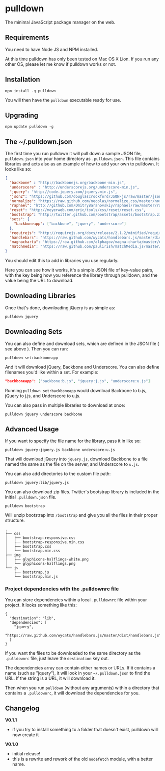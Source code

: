 # pulldown

The minimal JavaScript package manager on the web.

## Requirements

You need to have Node JS and NPM installed.

At this time pulldown has only been tested on Mac OS X Lion. If you run any other OS, please let me know if pulldown works or not.

## Installation

```
npm install -g pulldown
```

You will then have the `pulldown` executable ready for use.

## Upgrading

```
npm update pulldown -g
```

## The ~/.pulldown.json

The first time you run pulldown it will pull down a sample JSON file, `pulldown.json` into your home directory as `.pulldown.json`. This file contains libraries and acts also as an example of how to add your own to pulldown. It looks like so:

```json
{
  "backbone" : "http://backbonejs.org/backbone-min.js",
  "underscore" : "http://underscorejs.org/underscore-min.js",
  "jquery": "http://code.jquery.com/jquery.min.js",
  "json2": "https://github.com/douglascrockford/JSON-js/raw/master/json2.js",
  "normalize": "https://raw.github.com/necolas/normalize.css/master/normalize.css",
  "raphael": "http://github.com/DmitryBaranovskiy/raphael/raw/master/raphael-min.js",
  "reset": "http://meyerweb.com/eric/tools/css/reset/reset.css",
  "bootstrap": "http://twitter.github.com/bootstrap/assets/bootstrap.zip",
  "sets": {
    "backboneapp": ["backbone", "jquery", "underscore"]
  },
  "requirejs": "http://requirejs.org/docs/release/2.1.2/minified/require.js",
  "handlebars": "https://raw.github.com/wycats/handlebars.js/master/dist/handlebars.js",
  "magnacharta": "https://raw.github.com/alphagov/magna-charta/master/dist/magna-charta.min.js",
  "matchmedia": "https://raw.github.com/paulirish/matchMedia.js/master/matchMedia.js"
}
```

You should edit this to add in libraries you use regularly.

Here you can see how it works, it's a simple JSON file of key-value pairs, with the key being how you reference the library through pulldown, and the value being the URL to download.

## Downloading Libraries

Once that's done, downloading jQuery is as simple as:

```
pulldown jquery
```

## Downloading Sets

You can also define and download sets, which are defined in the JSON file ( see above ). Then you can run:

```
pulldown set:backboneapp
```

And it will download jQuery, Backbone and Underscore. You can also define filenames you'd like within a set. For example:

```json
"backboneapp": ["backbone:b.js", "jquery:j.js", "underscore:u.js"]
```

Running `pulldown set:backboneapp` would download Backbone to b.js, jQuery to j.js, and Underscore to u.js.

You can also pass in multiple libraries to download at once:

```
pulldown jquery underscore backbone
```

## Advanced Usage

If you want to specify the file name for the library, pass it in like so:

```
pulldown jquery:jquery.js backbone underscore:u.js
```

That will download jQuery into `jquery.js`, download Backbone to a file named the same as the file on the server, and Underscore to `u.js`.

You can also add directories to the custom file path:

```
pulldown jquery:lib/jquery.js
```

You can also download zip files. Twitter's bootstrap library is included in the initial `.pulldown.json` file.

```
pulldown bootstrap
```

Will unzip bootstrap into `/bootstrap` and give you all the files in their proper structure.

```
.
├── css
│   ├── bootstrap-responsive.css
│   ├── bootstrap-responsive.min.css
│   ├── bootstrap.css
│   └── bootstrap.min.css
├── img
│   ├── glyphicons-halflings-white.png
│   └── glyphicons-halflings.png
└── js
    ├── bootstrap.js
    └── bootstrap.min.js
```


### Project dependencies with the .pulldownrc file

You can store dependencies within a local `.pulldownrc` file within your project. It looks something like this:

```
{
  "destination": "lib",
  "dependencies": [
    "jquery",
    "https://raw.github.com/wycats/handlebars.js/master/dist/handlebars.js"
  ]
}
```

If you want the files to be downloaded to the same directory as the `.pulldownrc` file, just leave the `destination` key out.

The dependencies array can contain either names or URLs. If it contains a name (such as "jquery"), it will look in your `~/.pulldown.json` to find the URL. If the string is a URL, it will download it.

Then when you run `pulldown` (without any arguments) within a directory that contains a `.pulldownrc`, it will download the dependencies for you.

## Changelog

__V0.1.1__
- if you try to install something to a folder that doesn't exist, pulldown will now create it

__V0.1.0__
- initial release!
- this is a rewrite and rework of the old `nodefetch` module, with a better name.

